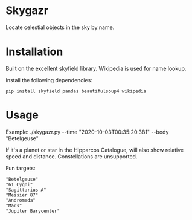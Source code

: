 # Skygazr

Locate celestial objects in the sky by name. 

# Installation

Built on the excellent skyfield library. Wikipedia is used for name lookup.

Install the following dependencies:

```
pip install skyfield pandas beautifulsoup4 wikipedia
```

# Usage

Example: ./skygazr.py --time "2020-10-03T00:35:20.381" --body "Betelgeuse"

If it's a planet or star in the Hipparcos Catalogue, will also show relative 
speed and distance. Constellations are unsupported.

Fun targets: 

```
"Betelgeuse"
"61 Cygni"
"Sagittarius A"
"Messier 87"
"Andromeda"
"Mars"
"Jupiter Barycenter"
```

